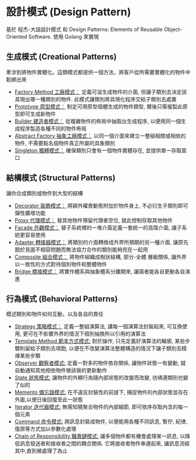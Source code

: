 # 設計模式 (Design Pattern)

基於 程杰-大話設計模式 和 Design Patterns: Elements of Reusable Object-Oriented Software. 
使用 Golang 來實現

## 生成模式 (Creational Patterns)
牽涉到將物件實體化。這類模式都提供一個方法，將客戶從所需要實體化的物件中鬆綁出來
* [Factory Method 工廠模式：](https://github.com/kimi0230/DesignPatternGolang/tree/master/FactoryMethod) 定義可滋生成物件的介面, 但讓子類別去決定該具現出哪一種類別的物件. 此模式讓類別將具現化程序交給子類別去處置
* [Prototype 原型模式：](https://github.com/kimi0230/DesignPatternGolang/tree/master/Prototype) 制定可用原型個體生成的物件類型, 爾後只需複製此原型即可生成新物件
* [Builder 建造者模式：](https://github.com/kimi0230/DesignPatternGolang/tree/master/Builder) 從複雜物件的佈局中抽取出生成程序, 以便用同一個生成程序製造各種不同的物件佈局
* [Abstract Factory 抽象工廠模式：](https://github.com/kimi0230/DesignPatternGolang/tree/master/AbstractFactory) 以同一個介面來建立一整組相關或相依的物件, 不需要點名個物件真正所屬的具象類別
* [Singleton 獨體模式：](https://github.com/kimi0230/DesignPatternGolang/tree/master/Singleton) 確保類別只會有一個物件實體存在, 並提供單一存取窗口

## 結構模式 (Structural Patterns)
讓你合成類別或物件到大型的結構
* [Decorator 裝飾模式：](https://github.com/kimi0230/DesignPatternGolang/tree/master/Decorator) 將額外權責動態附加於物件身上, 不必衍生子類別即可彈性擴增功能
* [Proxy 代理模式：](https://github.com/kimi0230/DesignPatternGolang/tree/master/Proxy) 替其他物件預留代理者空位, 就此控制存取其他物件
* [Facade 外觀模式：](https://github.com/kimi0230/DesignPatternGolang/tree/master/Facade) 替子系統裡的一堆介面定義一套統一的高階介面, 讓子系統更容易使用
* [Adapter 轉接器模式：](https://github.com/kimi0230/DesignPatternGolang/tree/master/Adapter) 將類別的介面轉換成外界所預期的另一種介面, 讓原先囿於見面不相容問題而無法協力合作的類別能夠兜在一起用
* [Composite 組合模式：](https://github.com/kimi0230/DesignPatternGolang/tree/master/Composite) 將物件組織成樹狀結構, 部分-全體 層級關係, 讓外界以一致性的方式對待個別物件和整體物件
* [Bridge 橋接模式：](https://github.com/kimi0230/DesignPatternGolang/tree/master/Bridge) 將實作體系與抽象體系分離開來, 讓兩者能各自更動各自演進

## 行為模式 (Behavioral Patterns)
模述類別和物件如何互動，以及各自的責任
* [Strategy 策略模式：](https://github.com/kimi0230/DesignPatternGolang/tree/master/Strategy) 定義一整組演算法, 講每一個演算法封裝起來, 可互換使用, 更可在不影響外界的情況下個別抽換所以引用的演算法
* [Template Method 範本方式模式:](https://github.com/kimi0230/DesignPatternGolang/tree/master/TemplateMethod) 對於操作, 只先定義好演算法的輪廓, 某些步驟則留給子類別去填飽, 以便在不改變演算法整體構造的情況下讓子類別去精煉某些步驟
* [Observer 觀察者模式:](https://github.com/kimi0230/DesignPatternGolang/tree/master/Observer) 定義一對多的物件依存關係, 讓物件狀態一有變動, 就自動通知其他相依物件做該做的更新動作
* [State 狀態模式:](https://github.com/kimi0230/DesignPatternGolang/tree/master/State) 讓物件的外顯行為隨內部狀態的改變而改變, 彷彿連類別也變了似的
* [Memento 備忘錄模式:](https://github.com/kimi0230/DesignPatternGolang/tree/master/Memento) 在不違反封裝性的前提下, 捕捉物件的內部狀態並存在外面,以便日後回復至此一狀態
* [Iterator 迭代器模式:](https://github.com/kimi0230/DesignPatternGolang/tree/master/Iterator) 無需知曉聚合物件的內部細節, 即可依序存取內含的每一個元素
* [Command 命令模式:](https://github.com/kimi0230/DesignPatternGolang/tree/master/Command) 將訊息封裝成物件, 以便能用各種不同訊息, 暫佇, 紀律, 復原等方式加以參數化處理
* [Chain of Responsibility 職責鏈模式:](https://github.com/kimi0230/DesignPatternGolang/tree/master/ChainofResponsibility) 讓多個物件都有機會處理某一訊息, 以降低訊息發送者和接收者之間的耦合關係. 它將接收者物件串連起來, 讓訊息流經其中,直到被處理了為止